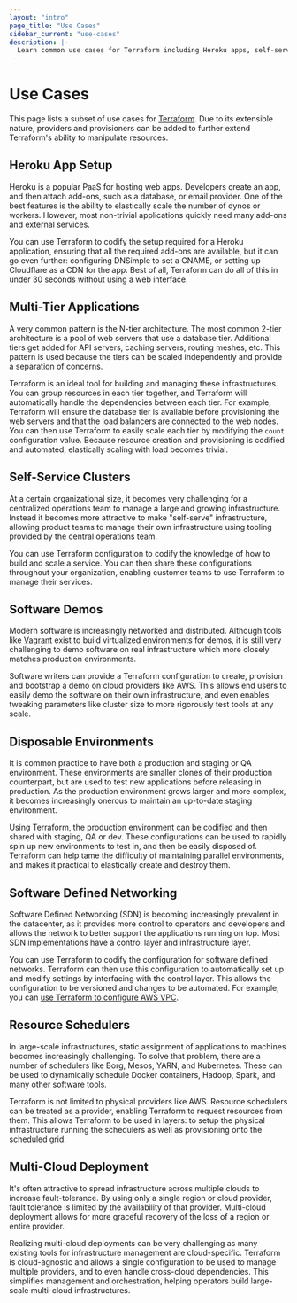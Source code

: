 ```yaml
---
layout: "intro"
page_title: "Use Cases"
sidebar_current: "use-cases"
description: |-
  Learn common use cases for Terraform including Heroku apps, self-service clusters, and multi-cloud deployment. 
---
```


# Use Cases

This page lists a subset of use cases for [Terraform](/intro/index.html). Due to its extensible nature, providers and provisioners
can be added to further extend Terraform's ability to manipulate resources.

## Heroku App Setup

Heroku is a popular PaaS for hosting web apps. Developers create an app, and then attach add-ons, such as a database, or email provider. One of the best features is
the ability to elastically scale the number of dynos or workers. However, most
non-trivial applications quickly need many add-ons and external services.

You can use Terraform to codify the setup required for a Heroku application, ensuring that all the required add-ons are available, but it can go even further: configuring DNSimple to set a CNAME, or setting up Cloudflare as a CDN for the app. Best of all, Terraform can do all of this in under 30 seconds without using a web interface.

## Multi-Tier Applications

A very common pattern is the N-tier architecture. The most common 2-tier architecture is
a pool of web servers that use a database tier. Additional tiers get added for API servers,
caching servers, routing meshes, etc. This pattern is used because the tiers can be scaled
independently and provide a separation of concerns.

Terraform is an ideal tool for building and managing these infrastructures. You can group resources in each tier together, and Terraform will automatically handle the dependencies between each tier. For example, Terraform will ensure the database tier is available before provisioning the web servers and that the load balancers are connected to the web nodes. You can then use Terraform to easily scale each tier by modifying the `count` configuration value. Because resource creation and provisioning is codified and automated, elastically scaling
with load becomes trivial.

## Self-Service Clusters

At a certain organizational size, it becomes very challenging for a centralized
operations team to manage a large and growing infrastructure. Instead it becomes
more attractive to make "self-serve" infrastructure, allowing product teams to
manage their own infrastructure using tooling provided by the central operations team.

You can use Terraform configuration to codify the knowledge of how to build and scale a service. You can then share these configurations throughout your organization, enabling customer teams to use Terraform to manage their services.

## Software Demos

Modern software is increasingly networked and distributed. Although tools like
[Vagrant](https://www.vagrantup.com/) exist to build virtualized environments
for demos, it is still very challenging to demo software on real infrastructure
which more closely matches production environments.

Software writers can provide a Terraform configuration to create, provision and
bootstrap a demo on cloud providers like AWS. This allows end users to easily demo the software on their own infrastructure, and even enables tweaking parameters like cluster size to more rigorously test tools at any scale.

## Disposable Environments

It is common practice to have both a production and staging or QA environment.
These environments are smaller clones of their production counterpart, but are
used to test new applications before releasing in production. As the production
environment grows larger and more complex, it becomes increasingly onerous to
maintain an up-to-date staging environment.

Using Terraform, the production environment can be codified and then shared with
staging, QA or dev. These configurations can be used to rapidly spin up new
environments to test in, and then be easily disposed of. Terraform can help tame
the difficulty of maintaining parallel environments, and makes it practical
to elastically create and destroy them.

## Software Defined Networking

Software Defined Networking (SDN) is becoming increasingly prevalent in the
datacenter, as it provides more control to operators and developers and
allows the network to better support the applications running on top. Most SDN
implementations have a control layer and infrastructure layer.

You can use Terraform to codify the configuration for software defined networks.
Terraform can then use this configuration to automatically set up and modify settings by interfacing with the control layer. This allows the configuration to be
versioned and changes to be automated. For example, you can [use Terraform to configure AWS VPC](https://registry.terraform.io/providers/hashicorp/aws/latest/docs/resources/vpc).

## Resource Schedulers

In large-scale infrastructures, static assignment of applications to machines
becomes increasingly challenging. To solve that problem, there are a number
of schedulers like Borg, Mesos, YARN, and Kubernetes. These can be used to
dynamically schedule Docker containers, Hadoop, Spark, and many other software
tools.

Terraform is not limited to physical providers like AWS. Resource schedulers
can be treated as a provider, enabling Terraform to request resources from them.
This allows Terraform to be used in layers: to setup the physical infrastructure
running the schedulers as well as provisioning onto the scheduled grid.

## Multi-Cloud Deployment

It's often attractive to spread infrastructure across multiple clouds to increase fault-tolerance. By using only a single region or cloud provider, fault tolerance is limited by the availability of that provider. Multi-cloud deployment allows for more graceful recovery of the loss of a region or entire provider.

Realizing multi-cloud deployments can be very challenging as many existing tools
for infrastructure management are cloud-specific. Terraform is cloud-agnostic
and allows a single configuration to be used to manage multiple providers, and
to even handle cross-cloud dependencies. This simplifies management and orchestration, helping operators build large-scale multi-cloud infrastructures.
